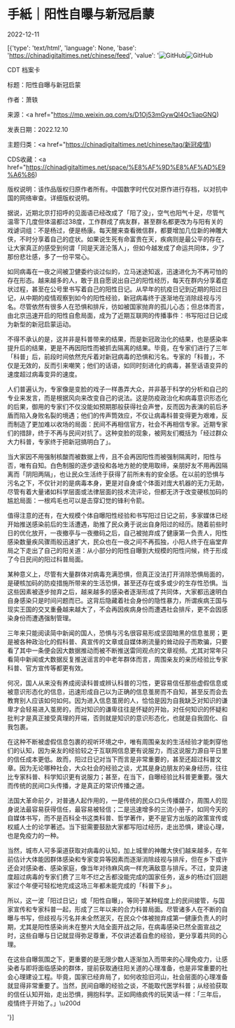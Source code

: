 # 手紙｜阳性自曝与新冠启蒙

2022-12-11

[{'type': 'text/html', 'language': None, 'base': 'https://chinadigitaltimes.net/chinese/feed', 'value': '![GitHub](https://chinadigitaltimes.net/chinese/files/2022/12/Screen-Shot-2022-12-10-at-7.02.05-PM-768x430.png)![GitHub](https://chinadigitaltimes.net/chinese/files/2022/12/post-690797-639547754c7a8.)



CDT 档案卡

标题：阳性自曝与新冠启蒙

作者：萧轶

来源：<a href="https://mp.weixin.qq.com/s/D1Oj53mGywQl4Oc1iapGNQ)

发表日期：2022.12.10

主题归类：<a href="https://chinadigitaltimes.net/chinese/tag/新冠疫情)

CDS收藏：<a href="https://chinadigitaltimes.net/space/%E8%AF%9D%E8%AF%AD%E9%A6%86)

版权说明：该作品版权归原作者所有。中国数字时代仅对原作进行存档，以对抗中国的网络审查。详细版权说明。





据说，近期北京打招呼的见面语已经改成了「阳了没」，空气也阳气十足，尽管气温零下几度但体温都过38度，工作群成了病友群，甚至群名都更改为与阳有关的戏谑词组：不是杨过，便是杨康。每天醒来查看微信群，都要增加几位新的神雕大侠，不时分享着自己的症状。如果说生死有命富贵在天，疾病则是最公平的存在，让大家真正的感受到何谓「同是天涯沦落人」，但如今越发成了命运共同体，少了那份悲壮感，多了一份平常心。

如同病毒在一夜之间被卫健委约谈过似的，立马迷途知返，迅速进化为不再可怕的存在形态。越来越多的人，敢于且自愿说出自己的阳性经历，每天在群内分享着症状过程，甚至在公号里书写着自己的阳性日记。从早年的抗疫日记到近期的阳过日记，从中期的疫情观察到如今的阳性经验，新冠病毒终于逐渐地在消除歧视与污名。尽管依然有很多人在恐惧和排斥，彷如被国家抛弃的孤儿心态；但总体而言，由北京迅速开启的阳性自愈局面，成为了近期互联网的传播事件：书写阳过日记成为新型的新冠启蒙运动。

不得不承认的是，这并非是科普带来的结果，而是新冠政治化的结果，也是感染率提升后的结果，更是不再因阳性而被抓去隔离的结果。毕竟，在专家们进行了三年「科普」后，前段时间依然充斥着对新冠病毒的恐惧和污名。专家的「科普」，不仅是无效的，反而引来嘲笑；他们的话语，如同时刻进化的病毒，甚至话语变异的速度超过病毒变异的速度。

人们普遍认为，专家像是变脸的戏子一样愚弄大众，并非基于科学的分析和自己的专业来发言，而是根据风向来改变自己的说法。这是防疫政治化和病毒意识形态化的后果，御用的专家们不仅没能如预期那般获得社会声誉，反而因为表演的前后矛盾而陷入身败名裂的境遇；他们的传声筒效应，不仅让病毒科普变得更为艰难，反而制造了更加难以收场的局面：民间不再相信官方，社会不再相信专家。近期专家们的措辞，终于不再与民间对抗了。这种变脸的现象，被网友们概括为「经过群众大力科普，专家终于把新冠搞明白了」。

当大家因不用强制核酸而被数据上传，且不会再因阳性而被强制隔离时，阳性与否，唯有自知。白色制服的逐步退役和各地方舱的使用取缔，亲朋好友不用再因隔离而「阴阳两隔」，也让民众生活终于获得了前所未有的安全感。在以前的恐惧与污名之下，不仅针对的是病毒本身，更是对自身或个体面对庞大机器的无力无助，尽管有着大量诸如科学层面或法律层面的技术流评论，但都无济于改变硬核加码的尴尬局面：一根鸡毛也可以是击穿幻觉的锋利令箭。

值得注意的还有，在大规模个体自曝阳性经验和书写阳过日记之前，多家媒体已经开始推送感染前后的生活遭遇，助推了民众勇于说出自身阳过的经历。随着前些时日的优化放开，一夜撤亭与一夜撤码之后，自己被抛弃成了健康第一负责人，阳性感染数量疾风骤雨般迅速扩大，民众也在一夜之间不再孤独，小阳人终于在庙堂弃局之下走出了自己的阳关道：从小部分的阳性自曝到大规模的阳性问候，终于形成了今日民间的阳过科普局面。

某种意义上，尽管有大量群体对病毒充满恐惧，但真正没法打开消除恐惧局面的，是硬核加码的防疫措施所带来的生活恐惧，甚至还存在或多或少的生存性恐惧。当这些因素被逐步抛弃之后，越来越多的感染者逐渐形成了共同体，大家都迅速明白自身感染只是时间问题而已。这背后隐藏着社会身份的隐性暴力，所谓疾病王国与现实王国的交叉重叠越来越大了，不会再因疾病身份而遭遇社会排斥，更不会因感染身份而遭遇强制管理。

三年来只能阅读简中新闻的国人，恐惧与污名很容易形成坚固暗黑的信息茧房；更是被各种政治化的假科普、真宣传的文章或自媒体刷流量的耸动段子而欺骗，只要看了其中一条便会因大数据推动而被不断推送雷同观点的文章视频。尤其对常年只看简中新闻或大数据反复推送谣言的中老年群体而言，周围亲友的亲历经验比专家科普、官方宣传等都更有效。

何况，国人从来没有养成阅读科普或辨认科普的习性，更容易信任那些虚假信息或被意识形态化的信息，迅速形成自己以为正确的信息茧房而不自知，甚至反而会去教育别人应该如何如何。因为进入信息茧房的人，恰恰是因为自我缺乏对知识的谦卑才会轻易进入茧房的，而对知识的谦卑往往是怀疑的开始，对任何知识的怀疑和批判才是真正接受真理的开端，否则就是知识的意识形态化，也就是自我固化、自我包裹。

在这种不断被虚假信息包裹的视听环境之中，唯有周围亲友的生活经验才能刺穿他们的认知，因为亲友的经验较之于互联网信息更有说服力，而这说服力源自平日里的信任成本更低。故而，阳过日记对当下而言是非常重要的，甚至还超过科普文章。因为无论哪种社会，大众社会的经验之谈，尤其是身边朋友的亲身经历，往往比专家科普、科学知识更有说服力；甚至，在当下，自曝经验比科普更重要。强大而传统的民间口头传播，才是真正的常识传播之道。

法国大革命前夕，对普通人起作用的，一是传统的民众口头传播媒介，周围人的现身说法最容易获得信任，最容易被轻信；二是迅速增多的三流小册子，如同今天的自媒体书写，而不是百科全书这类科普、哲学著作，更不是官方出版的政策宣传或权威人士的论学著述。当下挺需要鼓励大家都写阳过经历，走出恐惧，建设心理，也是免疫力的一种。

当然，城市人可多渠道获取对病毒的认知，加上城里的神雕大侠们越来越多，在年前估计大体能因群体感染和专家变异等因素而逐渐消除歧视与排斥，但在乡下或许还会对感染者、感染家庭，像当年对待麻风病一样充满敌意与排斥。不过，变异速度超过病毒的专家们费了三年不烂之舌都没能完成的国家任务，返乡的杨过们回趟家过个年便可轻松地完成这场三年都未能完成的「科普下乡」。

所以，这一波「阳过日记」或「阳性自曝」，等同于某种程度上的民间接管，与国家宣传和专家科普一起，形成了三年以来的合力科普局面。尽管诸多人在不断的自曝与书写，但歧视与污名并未全然泯灭，在民众个体被抛弃成第一健康负责人的时期，尤其是阳性感染尚未在整片大陆全面开战之际，在病毒感染已然全面宣战之时，这些自曝与日记就显得弥足尊重，不仅讲述着自愈的经验，更分享着共同的心理。

在这些自曝氛围之下，更重要的是无限少数人逐渐加入而带来的心理免疫力，让感染者与即将面临感染的群体，提前获取通往阳关道的心理准备，也是非常重要的社会心理建设工程。毕竟，国家已经弃局了，如何收拾旧河山，社会层面的心理准备就显得非常重要了。当然，民间自曝的经验之谈，不能取代医学科普；从经验获取的信任认知开始，走出恐惧，拥抱科学。正如网络疯传的玩笑话一样：「三年后，疫情终于开始了。」\u200d

'}]